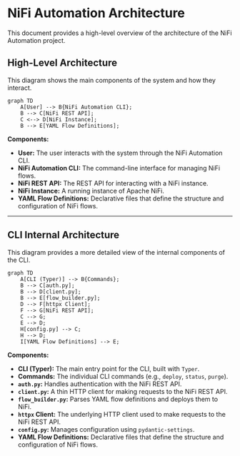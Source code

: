 # NiFi Automation Architecture

This document provides a high-level overview of the architecture of the NiFi Automation project.

## High-Level Architecture

This diagram shows the main components of the system and how they interact.

```mermaid
graph TD
    A[User] --> B{NiFi Automation CLI};
    B --> C[NiFi REST API];
    C <--> D[NiFi Instance];
    B --> E[YAML Flow Definitions];
```

**Components:**

-   **User:** The user interacts with the system through the NiFi Automation CLI.
-   **NiFi Automation CLI:** The command-line interface for managing NiFi flows.
-   **NiFi REST API:** The REST API for interacting with a NiFi instance.
-   **NiFi Instance:** A running instance of Apache NiFi.
-   **YAML Flow Definitions:** Declarative files that define the structure and configuration of NiFi flows.

---

## CLI Internal Architecture

This diagram provides a more detailed view of the internal components of the CLI.

```mermaid
graph TD
    A[CLI (Typer)] --> B{Commands};
    B --> C[auth.py];
    B --> D[client.py];
    B --> E[flow_builder.py];
    D --> F[httpx Client];
    F --> G[NiFi REST API];
    C --> G;
    E --> D;
    H[config.py] --> C;
    H --> D;
    I[YAML Flow Definitions] --> E;
```

**Components:**

-   **CLI (Typer):** The main entry point for the CLI, built with `Typer`.
-   **Commands:** The individual CLI commands (e.g., `deploy`, `status`, `purge`).
-   **`auth.py`:** Handles authentication with the NiFi REST API.
-   **`client.py`:** A thin HTTP client for making requests to the NiFi REST API.
-   **`flow_builder.py`:** Parses YAML flow definitions and deploys them to NiFi.
-   **`httpx` Client:** The underlying HTTP client used to make requests to the NiFi REST API.
-   **`config.py`:** Manages configuration using `pydantic-settings`.
-   **YAML Flow Definitions:** Declarative files that define the structure and configuration of NiFi flows.
